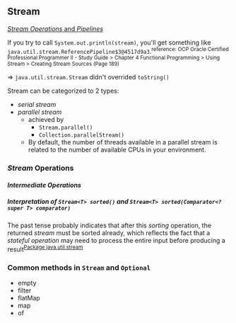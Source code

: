## Stream
[*Stream Operations* and *Pipelines*](https://docs.oracle.com/javase/8/docs/api/java/util/stream/package-summary.html#StreamOps)

If you try to call `System.out.println(stream)`, you'll get something like `java.util.stream.ReferencePipeline$3@4517d9a3`.<sup>reference: OCP Oracle Certified Professional Programmer II - Study Guide > Chapter 4 Functional Programming > Using Stream > Creating Stream Sources (Page 189)</sup> 

=> `java.util.stream.Stream` didn't overrided `toString()`

Stream can be categorized to 2 types:

* *serial stream*
* *parallel stream*
  * achieved by 
    * `Stream.parallel()` 
    * `Collection.parallelStream()`
  * By default, the number of threads available in a parallel stream is related to the number of available CPUs in your environment.

### *Stream* Operations
#### *Intermediate Operations*
##### Interpretation of `Stream<T> sorted()` and `Stream<T> sorted(Comparator<? super T> comparator)`
The past tense probably indicates that after this *sorting* operation, the returned *stream* must be sorted already, which reflects the fact that a *stateful operation* may need to process the entire input before producing a result<sup>[Package java.util.stream](https://docs.oracle.com/javase/8/docs/api/java/util/stream/package-summary.html)</sup> 

### Common methods in `Stream` and `Optional`

* empty
* filter
* flatMap
* map
* of  
